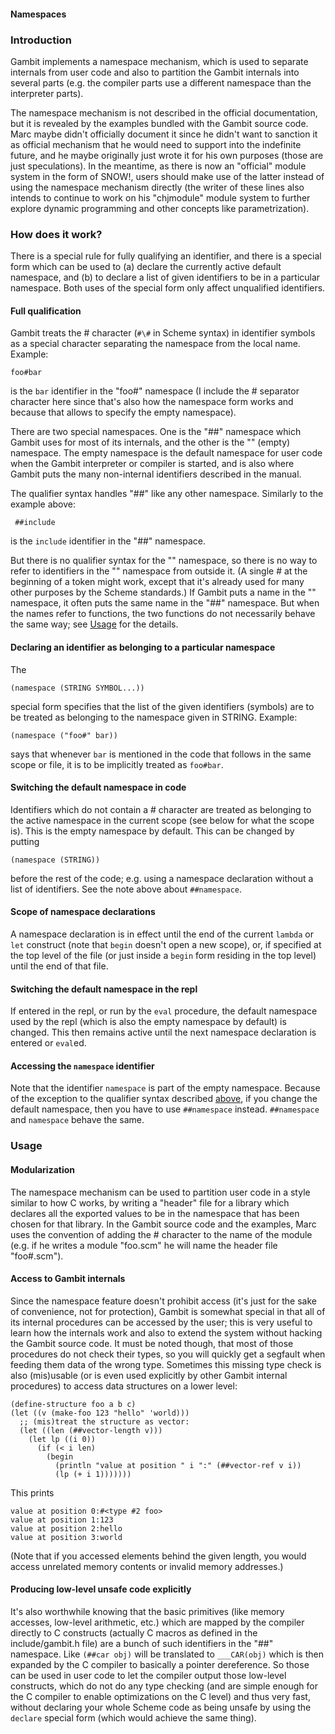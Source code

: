 #### Namespaces

### Introduction

Gambit implements a namespace mechanism, which is used to separate
internals from user code and also to partition the Gambit internals into
several parts (e.g. the compiler parts use a different namespace than
the interpreter parts).

The namespace mechanism is not described in the official documentation,
but it is revealed by the examples bundled with the Gambit source code.
Marc maybe didn't officially document it since he didn't want to
sanction it as official mechanism that he would need to support into the
indefinite future, and he maybe originally just wrote it for his own
purposes (those are just speculations). In the meantime, as there is now
an "official" module system in the form of SNOW\!, users should make use
of the latter instead of using the namespace mechanism directly (the
writer of these lines also intends to continue to work on his
"chjmodule" module system to further explore dynamic programming and
other concepts like parametrization).

### How does it work?

There is a special rule for fully qualifying an identifier, and there is
a special form which can be used to (a) declare the currently active
default namespace, and (b) to declare a list of given identifiers to be
in a particular namespace. Both uses of the special form only affect
unqualified identifiers.

#### Full qualification

Gambit treats the \# character (`#\#` in Scheme syntax) in identifier
symbols as a special character separating the namespace from the local
name. Example:

`foo#bar`

is the `bar` identifier in the "foo\#" namespace (I include the \#
separator character here since that's also how the namespace form works
and because that allows to specify the empty namespace).

There are two special namespaces. One is the "\#\#" namespace which
Gambit uses for most of its internals, and the other is the "" (empty)
namespace. The empty namespace is the default namespace for user code
when the Gambit interpreter or compiler is started, and is also where
Gambit puts the many non-internal identifiers described in the manual.

The qualifier syntax handles "\#\#" like any other namespace. Similarly
to the example above:

` ##include`

is the `include` identifier in the "\#\#" namespace.

But there is no qualifier syntax for the "" namespace, so there is no
way to refer to identifiers in the "" namespace from outside it. (A
single \# at the beginning of a token might work, except that it's
already used for many other purposes by the Scheme standards.) If Gambit
puts a name in the "" namespace, it often puts the same name in the
"\#\#" namespace. But when the names refer to functions, the two
functions do not necessarily behave the same way; see
[Usage](#Usage.md) for the details.

#### Declaring an identifier as belonging to a particular namespace

The

`(namespace (STRING SYMBOL...))`

special form specifies that the list of the given identifiers (symbols)
are to be treated as belonging to the namespace given in STRING.
Example:

`(namespace ("foo#" bar))`

says that whenever `bar` is mentioned in the code that follows in the
same scope or file, it is to be implicitly treated as `foo#bar`.

#### Switching the default namespace in code

Identifiers which do not contain a \# character are treated as belonging
to the active namespace in the current scope (see below for what the
scope is). This is the empty namespace by default. This can be changed
by putting

`(namespace (STRING))`

before the rest of the code; e.g. using a namespace declaration without
a list of identifiers. See the note above about `##namespace`.

#### Scope of namespace declarations

A namespace declaration is in effect until the end of the current
`lambda` or `let` construct (note that `begin` doesn't open a new
scope), or, if specified at the top level of the file (or just inside a
`begin` form residing in the top level) until the end of that file.

#### Switching the default namespace in the repl

If entered in the repl, or run by the `eval` procedure, the default
namespace used by the repl (which is also the empty namespace by
default) is changed. This then remains active until the next namespace
declaration is entered or `eval`ed.

#### Accessing the `namespace` identifier

Note that the identifier `namespace` is part of the empty namespace.
Because of the exception to the qualifier syntax described
[above](#Full%20qualification.md), if you change the default
namespace, then you have to use `##namespace` instead. `##namespace` and
`namespace` behave the same.

### Usage

#### Modularization

The namespace mechanism can be used to partition user code in a style
similar to how C works, by writing a "header" file for a library which
declares all the exported values to be in the namespace that has been
chosen for that library. In the Gambit source code and the examples,
Marc uses the convention of adding the \# character to the name of the
module (e.g. if he writes a module "foo.scm" he will name the header
file "foo\#.scm").

#### Access to Gambit internals

Since the namespace feature doesn't prohibit access (it's just for the
sake of convenience, not for protection), Gambit is somewhat special in
that all of its internal procedures can be accessed by the user; this is
very useful to learn how the internals work and also to extend the
system without hacking the Gambit source code. It must be noted though,
that most of those procedures do not check their types, so you will
quickly get a segfault when feeding them data of the wrong type.
Sometimes this missing type check is also (mis)usable (or is even used
explicitly by other Gambit internal procedures) to access data
structures on a lower level:

`(define-structure foo a b c)`  
`(let ((v (make-foo 123 "hello" 'world)))`  
`  ;; (mis)treat the structure as vector:`  
`  (let ((len (##vector-length v)))`  
`    (let lp ((i 0))`  
`      (if (< i len)`  
`        (begin`  
`          (println "value at position " i ":" (##vector-ref v i))`  
`          (lp (+ i 1)))))))`

This prints

`value at position 0:#<type #2 foo>`  
`value at position 1:123`  
`value at position 2:hello`  
`value at position 3:world`

(Note that if you accessed elements behind the given length, you would
access unrelated memory contents or invalid memory addresses.)

#### Producing low-level unsafe code explicitly

It's also worthwhile knowing that the basic primitives (like memory
accesses, low-level arithmetic, etc.) which are mapped by the compiler
directly to C constructs (actually C macros as defined in the
include/gambit.h file) are a bunch of such identifiers in the "\#\#"
namespace. Like `(##car obj)` will be translated to `___CAR(obj)` which
is then expanded by the C compiler to basically a pointer dereference.
So those can be used in user code to let the compiler output those
low-level constructs, which do not do any type checking (and are simple
enough for the C compiler to enable optimizations on the C level) and
thus very fast, without declaring your whole Scheme code as being unsafe
by using the `declare` special form (which would achieve the same
thing).
